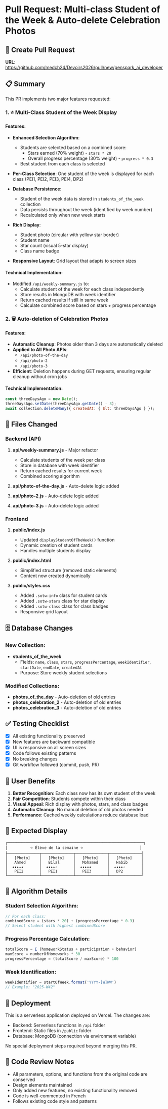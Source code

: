 # Pull Request: Multi-class Student of the Week & Auto-delete Celebration Photos

## 🔗 Create Pull Request
**URL**: https://github.com/medch24/Devoirs2026/pull/new/genspark_ai_developer

## 📋 Summary

This PR implements two major features requested:

### 1. ⭐ Multi-Class Student of the Week Display

#### Features:
- **Enhanced Selection Algorithm**: 
  - Students are selected based on a combined score:
    - Stars earned (70% weight) - `stars * 20`
    - Overall progress percentage (30% weight) - `progress * 0.3`
  - Best student from each class is selected
  
- **Per-Class Selection**: One student of the week is displayed for each class (PEI1, PEI2, PEI3, PEI4, DP2)

- **Database Persistence**: 
  - Student of the week data is stored in `students_of_the_week` collection
  - Data persists throughout the week (identified by week number)
  - Recalculated only when new week starts

- **Rich Display**: 
  - Student photo (circular with yellow star border)
  - Student name
  - Star count (visual 5-star display)
  - Class name badge

- **Responsive Layout**: Grid layout that adapts to screen sizes

#### Technical Implementation:
- Modified `/api/weekly-summary.js` to:
  - Calculate student of the week for each class independently
  - Store results in MongoDB with week identifier
  - Return cached results if still in same week
  - Calculate combined score based on stars + progress percentage

### 2. 🗑️ Auto-deletion of Celebration Photos

#### Features:
- **Automatic Cleanup**: Photos older than 3 days are automatically deleted
- **Applied to All Photo APIs**:
  - `/api/photo-of-the-day`
  - `/api/photo-2`
  - `/api/photo-3`
- **Efficient**: Deletion happens during GET requests, ensuring regular cleanup without cron jobs

#### Technical Implementation:
```javascript
const threeDaysAgo = new Date();
threeDaysAgo.setDate(threeDaysAgo.getDate() - 3);
await collection.deleteMany({ createdAt: { $lt: threeDaysAgo } });
```

## 📝 Files Changed

### Backend (API)
1. **api/weekly-summary.js** - Major refactor
   - Calculate students of the week per class
   - Store in database with week identifier
   - Return cached results for current week
   - Combined scoring algorithm

2. **api/photo-of-the-day.js** - Auto-delete logic added
3. **api/photo-2.js** - Auto-delete logic added
4. **api/photo-3.js** - Auto-delete logic added

### Frontend
1. **public/index.js**
   - Updated `displayStudentOfTheWeek()` function
   - Dynamic creation of student cards
   - Handles multiple students display

2. **public/index.html**
   - Simplified structure (removed static elements)
   - Content now created dynamically

3. **public/styles.css**
   - Added `.sotw-info` class for student cards
   - Added `.sotw-stars` class for star display
   - Added `.sotw-class` class for class badges
   - Responsive grid layout

## 🗄️ Database Changes

### New Collection:
- **students_of_the_week**
  - Fields: `name`, `class`, `stars`, `progressPercentage`, `weekIdentifier`, `startDate`, `endDate`, `createdAt`
  - Purpose: Store weekly student selections

### Modified Collections:
- **photos_of_the_day** - Auto-deletion of old entries
- **photos_celebration_2** - Auto-deletion of old entries
- **photos_celebration_3** - Auto-deletion of old entries

## ✅ Testing Checklist

- [x] All existing functionality preserved
- [x] New features are backward compatible
- [x] UI is responsive on all screen sizes
- [x] Code follows existing patterns
- [x] No breaking changes
- [x] Git workflow followed (commit, push, PR)

## 🎯 User Benefits

1. **Better Recognition**: Each class now has its own student of the week
2. **Fair Competition**: Students compete within their class
3. **Visual Appeal**: Rich display with photos, stars, and class badges
4. **Automatic Cleanup**: No manual deletion of old photos needed
5. **Performance**: Cached weekly calculations reduce database load

## 📸 Expected Display

```
┌────────────────────────────────────────────────────────────┐
│          ⭐ Élève de la semaine ⭐                         │
├──────────────┬──────────────┬──────────────┬──────────────┤
│   [Photo]    │   [Photo]    │   [Photo]    │   [Photo]    │
│   Ahmed      │   Bilal      │   Mohamed    │   Habib      │
│  ★★★★★       │  ★★★★☆       │  ★★★★★       │  ★★★★☆       │
│   PEI2       │   PEI1       │   PEI3       │   DP2        │
└──────────────┴──────────────┴──────────────┴──────────────┘
```

## 🔄 Algorithm Details

### Student Selection Algorithm:
```javascript
// For each class:
combinedScore = (stars * 20) + (progressPercentage * 0.3)
// Select student with highest combinedScore
```

### Progress Percentage Calculation:
```javascript
totalScore = Σ (homeworkStatus + participation + behavior)
maxScore = numberOfHomeworks * 30
progressPercentage = (totalScore / maxScore) * 100
```

### Week Identification:
```javascript
weekIdentifier = startOfWeek.format('YYYY-[W]WW')
// Example: "2025-W42"
```

## 🚀 Deployment

This is a serverless application deployed on Vercel. The changes are:
- Backend: Serverless functions in `/api` folder
- Frontend: Static files in `/public` folder
- Database: MongoDB (connection via environment variable)

No special deployment steps required beyond merging this PR.

## 👥 Code Review Notes

- All parameters, options, and functions from the original code are conserved
- Design elements maintained
- Only added new features, no existing functionality removed
- Code is well-commented in French
- Follows existing code style and patterns
